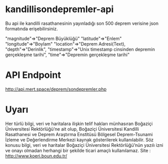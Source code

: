 # kandillisondepremler-api
Bu api ile kandilli rasathanesinin yayınladığı son 500 deprem verisine json formatında erişebilirsiniz.

"magnitude"=>"Deprem Büyüklüğü"
"latitude"=>"Enlem"
"longitude"=>"Boylam"
"location"=>"Deprem Adresi(Text),
"depth"=>"Derinlik",
"timestamp"=>"Unix timestamp cinsinden depremin gerçekleşme tarihi",
"time"=>"Depremin gerçekleşme tarihi"

# API Endpoint
http://api.mert.space/deprem/sondepremler.php

# Uyarı
Her türlü bilgi, veri ve haritalara ilişkin telif hakları münhasıran Boğaziçi Üniversitesi Rektörlüğü’ne ait olup, Boğaziçi Üniversitesi Kandilli Rasathanesi ve Deprem Araştırma Enstitüsü Bölgesel Deprem-Tsunami İzleme ve Değerlendirme Merkezi kaynak gösterilerek kullanılabilir. Söz konusu bilgi, veri ve haritalar Boğaziçi Üniversitesi Rektörlüğü’nün yazılı izni ve onayı olmadan herhangi bir şekilde ticari amaçlı kullanılamaz.
Site : http://www.koeri.boun.edu.tr/
